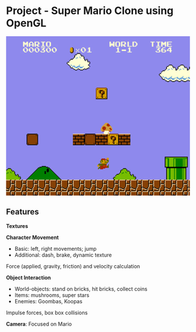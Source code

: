 # Project - Super Mario Clone using OpenGL


![](images/mario-sample.jpg)

## Features

**Textures**

**Character Movement**
* Basic: left, right movements; jump
* Additional: dash, brake, dynamic texture

Force (applied, gravity, friction) and velocity calculation

**Object Interaction**
* World-objects: stand on bricks, hit bricks,
collect coins
* Items: mushrooms, super stars
* Enemies: Goombas, Koopas

Impulse forces, box box collisions

**Camera**: Focused on Mario
